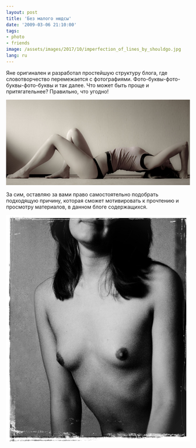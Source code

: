 ```yaml
---
layout: post
title: 'Без малого нюдсы'
date: '2009-03-06 21:10:00'
tags:
- photo
- friends
image: /assets/images/2017/10/imperfection_of_lines_by_shouldgo.jpg
lang: ru
---
```


Яне оригинален и разработал простейшую структуру блога, где словотворчество перемежается с фотографиями. Фото-буквы-фото-буквы-фото-буквы и так далее. Что может быть проще и притягательнее? Правильно, что угодно!

![Imperfection of lines](/assets/images/2017/10/imperfection_of_lines_by_shouldgo.jpg)


За сим, оставляю за вами право самостоятельно подобрать подходящую причину, которая сможет мотивировать к прочтению и просмотру материалов, в данном блоге содержащихся.

![Partially Mute](/assets/images/2017/10/815.jpg)